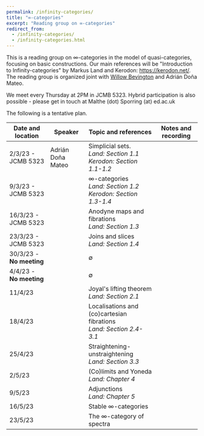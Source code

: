 ```yaml
---
permalink: /infinity-categories/
title: "∞-categories"
excerpt: "Reading group on ∞-categories"
redirect_from: 
  - /infinity-categories/
  - /infinity-categories.html
---
```

<style>
ul.no-bullets {
  list-style-type: none;
}
</style>
This is a reading group on ∞-categories in the model of quasi-categories, focusing on basic constructions. Our main references will be "Introduction to Infinity-categories" by Markus Land and Kerodon: https://kerodon.net/. The reading group is organized joint with [Willow Bevington](https://capnjackbevs.github.io/) and Adrián Doña Mateo.

We meet every Thursday at 2PM in JCMB 5323. Hybrid participation is also possible - please get in touch at Malthe (dot) Sporring (at) ed.ac.uk

The following is a tentative plan.

| **Date** and location    | **Speaker**       | **Topic** and references                                     | **Notes** and recording |
| ------------------------ | ----------------- | ------------------------------------------------------------ | ----------------------- |
| 2/3/23 - JCMB 5323       | Adrián Doña Mateo | Simplicial sets.<br />*Land: Section 1.1*<br />*Kerodon: Section 1.1-1.2* |                         |
| 9/3/23 - JCMB 5323       |                   | ∞-categories<br />*Land: Section 1.2*<br />*Kerodon: Section 1.3-1.4* |                         |
| 16/3/23 - JCMB 5323      |                   | Anodyne maps and fibrations<br />*Land: Section 1.3*         |                         |
| 23/3/23 - JCMB 5323      |                   | Joins and slices<br />*Land: Section 1.4*                    |                         |
| 30/3/23 - **No meeting** |                   | ∅                                                            |                         |
| 4/4/23 - **No meeting**  |                   | ∅                                                            |                         |
| 11/4/23                  |                   | Joyal's lifting theorem<br />*Land: Section 2.1*             |                         |
| 18/4/23                  |                   | Localisations and (co)cartesian fibrations<br />*Land: Section 2.4-3.1* |                         |
| 25/4/23                  |                   | Straightening-unstraightening<br />*Land: Section 3.3*       |                         |
| 2/5/23                   |                   | (Co)limits and Yoneda<br />*Land: Chapter 4*                 |                         |
| 9/5/23                   |                   | Adjunctions<br />*Land: Chapter 5*                           |                         |
| 16/5/23                  |                   | Stable ∞-categories                                          |                         |
| 23/5/23                  |                   | The ∞-category of spectra                                    |                         |


